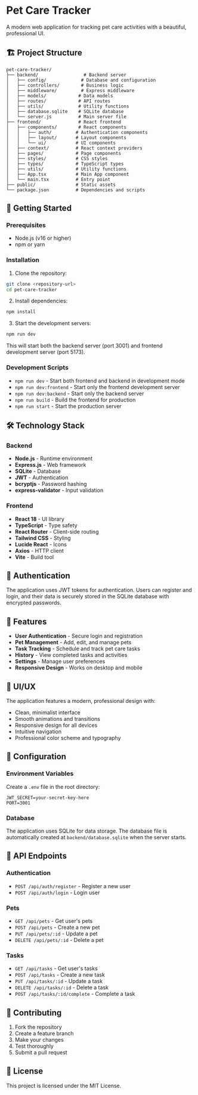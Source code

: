 # Pet Care Tracker

A modern web application for tracking pet care activities with a beautiful, professional UI.

## 🏗️ Project Structure

```
pet-care-tracker/
├── backend/                 # Backend server
│   ├── config/             # Database and configuration
│   ├── controllers/        # Business logic
│   ├── middleware/         # Express middleware
│   ├── models/            # Data models
│   ├── routes/            # API routes
│   ├── utils/             # Utility functions
│   ├── database.sqlite    # SQLite database
│   └── server.js          # Main server file
├── frontend/              # React frontend
│   ├── components/        # React components
│   │   ├── auth/         # Authentication components
│   │   ├── layout/       # Layout components
│   │   └── ui/           # UI components
│   ├── context/          # React context providers
│   ├── pages/            # Page components
│   ├── styles/           # CSS styles
│   ├── types/            # TypeScript types
│   ├── utils/            # Utility functions
│   ├── App.tsx           # Main App component
│   └── main.tsx          # Entry point
├── public/               # Static assets
└── package.json          # Dependencies and scripts
```

## 🚀 Getting Started

### Prerequisites

- Node.js (v16 or higher)
- npm or yarn

### Installation

1. Clone the repository:
```bash
git clone <repository-url>
cd pet-care-tracker
```

2. Install dependencies:
```bash
npm install
```

3. Start the development servers:
```bash
npm run dev
```

This will start both the backend server (port 3001) and frontend development server (port 5173).

### Development Scripts

- `npm run dev` - Start both frontend and backend in development mode
- `npm run dev:frontend` - Start only the frontend development server
- `npm run dev:backend` - Start only the backend server
- `npm run build` - Build the frontend for production
- `npm run start` - Start the production server

## 🛠️ Technology Stack

### Backend
- **Node.js** - Runtime environment
- **Express.js** - Web framework
- **SQLite** - Database
- **JWT** - Authentication
- **bcryptjs** - Password hashing
- **express-validator** - Input validation

### Frontend
- **React 18** - UI library
- **TypeScript** - Type safety
- **React Router** - Client-side routing
- **Tailwind CSS** - Styling
- **Lucide React** - Icons
- **Axios** - HTTP client
- **Vite** - Build tool

## 🔐 Authentication

The application uses JWT tokens for authentication. Users can register and login, and their data is securely stored in the SQLite database with encrypted passwords.

## 📱 Features

- **User Authentication** - Secure login and registration
- **Pet Management** - Add, edit, and manage pets
- **Task Tracking** - Schedule and track pet care tasks
- **History** - View completed tasks and activities
- **Settings** - Manage user preferences
- **Responsive Design** - Works on desktop and mobile

## 🎨 UI/UX

The application features a modern, professional design with:
- Clean, minimalist interface
- Smooth animations and transitions
- Responsive design for all devices
- Intuitive navigation
- Professional color scheme and typography

## 🔧 Configuration

### Environment Variables

Create a `.env` file in the root directory:

```env
JWT_SECRET=your-secret-key-here
PORT=3001
```

### Database

The application uses SQLite for data storage. The database file is automatically created at `backend/database.sqlite` when the server starts.

## 📝 API Endpoints

### Authentication
- `POST /api/auth/register` - Register a new user
- `POST /api/auth/login` - Login user

### Pets
- `GET /api/pets` - Get user's pets
- `POST /api/pets` - Create a new pet
- `PUT /api/pets/:id` - Update a pet
- `DELETE /api/pets/:id` - Delete a pet

### Tasks
- `GET /api/tasks` - Get user's tasks
- `POST /api/tasks` - Create a new task
- `PUT /api/tasks/:id` - Update a task
- `DELETE /api/tasks/:id` - Delete a task
- `POST /api/tasks/:id/complete` - Complete a task

## 🤝 Contributing

1. Fork the repository
2. Create a feature branch
3. Make your changes
4. Test thoroughly
5. Submit a pull request

## 📄 License

This project is licensed under the MIT License.